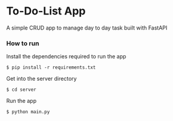 # To-Do-List App
A simple CRUD app to manage day to day task built with FastAPI

### How to run
Install the dependencies required to run the app
```
$ pip install -r requirements.txt
```

Get into the server directory
```
$ cd server
```

Run the app
```
$ python main.py
```
